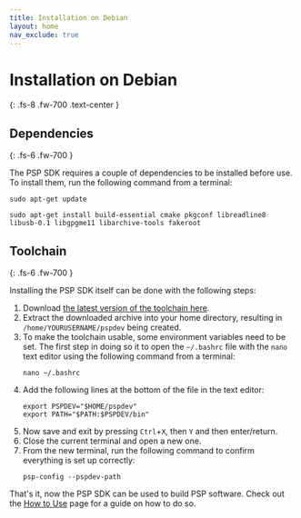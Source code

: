 ```yaml
---
title: Installation on Debian
layout: home
nav_exclude: true
---
```


# Installation on Debian
{: .fs-8 .fw-700 .text-center }

## Dependencies
{: .fs-6 .fw-700 }

The PSP SDK requires a couple of dependencies to be installed before use. To install them, run the following command from a terminal:

```shell
sudo apt-get update
```

```shell
sudo apt-get install build-essential cmake pkgconf libreadline8 libusb-0.1 libgpgme11 libarchive-tools fakeroot
```

## Toolchain 
{: .fs-6 .fw-700 }

Installing the PSP SDK itself can be done with the following steps:

1. Download [the latest version of the toolchain here](https://github.com/pspdev/pspdev/releases/latest/download/pspdev-debian-latest.tar.gz).
2. Extract the downloaded archive into your home directory, resulting in `/home/YOURUSERNAME/pspdev` being created.
3. To make the toolchain usable, some environment variables need to be set. The first step in doing so it to open the `~/.bashrc` file with the `nano` text editor using the following command from a terminal:
    ```shell
    nano ~/.bashrc
    ```
4. Add the following lines at the bottom of the file in the text editor:
    ```shell
    export PSPDEV="$HOME/pspdev"
    export PATH="$PATH:$PSPDEV/bin"
    ```
5. Now save and exit by pressing `Ctrl`+`X`, then `Y` and then enter/return.
6. Close the current terminal and open a new one.
7. From the new terminal, run the following command to confirm everything is set up correctly:
    ```shell
    psp-config --pspdev-path
    ```

That's it, now the PSP SDK can be used to build PSP software. Check out the [How to Use](../how_to_use.html) page for a guide on how to do so.
